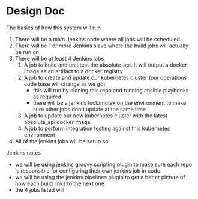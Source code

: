 Design Doc
===

The basics of how this system will run
1. There will be a main Jenkins node where all jobs will be scheduled
1. There will be 1 or more Jenkins slave where the build jobs will actually be run on
1. There will be at least 4 Jenkins jobs
    1. A job to build and unit test the absolute_api. It will output a docker image as an artifact to a docker registry
    1. A job to create and update our kubernetes cluster (our operations code base will change as we go)
        - this will run by cloning this repo and running ansible playbooks as required
        - there will be a jenkins lock/mutex on the environment to make sure other jobs don't update at the same time
    1. A job to update our new kubernetes cluster with the latest absolute_api docker image 
    1. A job to perform integration testing against this kubernetes environment
1. All of the jenkins jobs will be setup so 

Jenkins notes
- we will be using jenkins groovy scripting plugin to make sure each repo is responsible for configuring their own jenkins job in code.
- we will be using the jenkins pipelines plugin to get a better picture of how each build links to the next one
- the 4 jobs listed will 